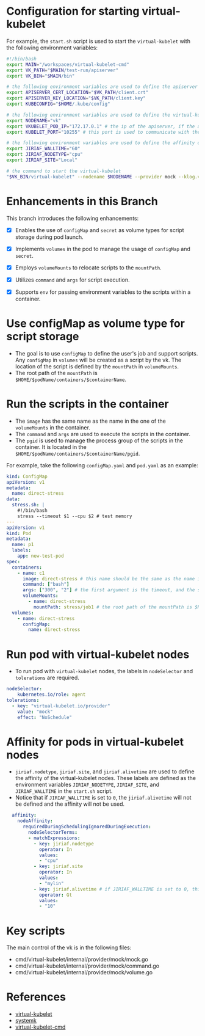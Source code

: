 # Configuration for starting virtual-kubelet
For example, the `start.sh` script is used to start the `virtual-kubelet` with the following environment variables:
```bash
#!/bin/bash
export MAIN="/workspaces/virtual-kubelet-cmd"
export VK_PATH="$MAIN/test-run/apiserver"
export VK_BIN="$MAIN/bin"

# the following environment variables are used to define the apiserver
export APISERVER_CERT_LOCATION="$VK_PATH/client.crt"
export APISERVER_KEY_LOCATION="$VK_PATH/client.key"
export KUBECONFIG="$HOME/.kube/config"

# the following environment variables are used to define the virtual-kubelet node
export NODENAME="vk"
export VKUBELET_POD_IP="172.17.0.1" # the ip of the apiserver, if the apiserver is running in the docker container, the ip should be the ip of the docker0
export KUBELET_PORT="10255" # this port is used to communicate with the apiserver

# the following environment variables are used to define the affinity of the virtual-kubelet nodes
export JIRIAF_WALLTIME="60" 
export JIRIAF_NODETYPE="cpu"
export JIRIAF_SITE="Local"

# the command to start the virtual-kubelet
"$VK_BIN/virtual-kubelet" --nodename $NODENAME --provider mock --klog.v 3 > ./$NODENAME.log 2>&1 
```


# Enhancements in this Branch
This branch introduces the following enhancements:
- [x] Enables the use of `configMap` and `secret` as volume types for script storage during pod launch.
- [x] Implements `volumes` in the pod to manage the usage of `configMap` and `secret`.
- [x] Employs `volumeMounts` to relocate scripts to the `mountPath`.
- [x] Utilizes `command` and `args` for script execution.
- [x] Supports `env` for passing environment variables to the scripts within a container.


# Use configMap as volume type for script storage
- The goal is to use `configMap` to define the user's job and support scripts. Any `configMap` in `volumes` will be created as a script by the vk. The location of the script is defined by the `mountPath` in `volumeMounts`.
- The root path of the `mountPath` is `$HOME/$podName/containers/$containerName`.

# Run the scripts in the container
- The `image` has the same name as the name in the one of the `volumeMounts` in the container.
- The `command` and `args` are used to execute the scripts in the container.
- The `pgid` is used to manage the process group of the scripts in the container. It is located in the `$HOME/$podName/containers/$containerName/pgid`.

For example, take the following `configMap.yaml` and `pod.yaml` as an example:
```yaml
kind: ConfigMap
apiVersion: v1
metadata:
  name: direct-stress
data:
  stress.sh: |
    #!/bin/bash
    stress --timeout $1 --cpu $2 # test memory
---
apiVersion: v1
kind: Pod
metadata:
  name: p1
  labels:
    app: new-test-pod
spec:
  containers:
    - name: c1
      image: direct-stress # this name should be the same as the name in the volumeMounts
      command: ["bash"]
      args: ["300", "2"] # the first argument is the timeout, and the second argument is the cpu number as defined in the stress.sh
      volumeMounts:
        - name: direct-stress
          mountPath: stress/job1 # the root path of the mountPath is $HOME/p1/containers/c1
  volumes:
    - name: direct-stress 
      configMap:
        name: direct-stress
```

# Run pod with virtual-kubelet nodes
- To run pod with `virtual-kubelet` nodes, the labels in `nodeSelector` and `tolerations` are required. 
```yaml
nodeSelector:
    kubernetes.io/role: agent
tolerations:
  - key: "virtual-kubelet.io/provider"
    value: "mock"
    effect: "NoSchedule"
```

# Affinity for pods in virtual-kubelet nodes
- `jiriaf.nodetype`, `jiriaf.site`, and `jiriaf.alivetime` are used to define the affinity of the virtual-kubelet nodes. These labels are defined as the environment variables `JIRIAF_NODETYPE`, `JIRIAF_SITE`, and `JIRIAF_WALLTIME` in the `start.sh` script. 
- Notice that if `JIRIAF_WALLTIME` is set to `0`, the `jiriaf.alivetime` will not be defined and the affinity will not be used.

```yaml
  affinity:
    nodeAffinity:
      requiredDuringSchedulingIgnoredDuringExecution:
        nodeSelectorTerms:
        - matchExpressions:
          - key: jiriaf.nodetype
            operator: In
            values:
            - "cpu"
          - key: jiriaf.site
            operator: In
            values:
            - "mylin"
          - key: jiriaf.alivetime # if JIRIAF_WALLTIME is set to 0, this label should not be defined.
            operator: Gt
            values:
            - "10"
```




# Key scripts
The main control of the vk is in the following files:
- cmd/virtual-kubelet/internal/provider/mock/mock.go
- cmd/virtual-kubelet/internal/provider/mock/command.go
- cmd/virtual-kubelet/internal/provider/mock/volume.go


# References
- [virtual-kubelet](https://github.com/virtual-kubelet/virtual-kubelet)
- [systemk](https://github.com/virtual-kubelet/systemk)
- [virtual-kubelet-cmd](https://github.com/tsaie79/virtual-kubelet-cmd)